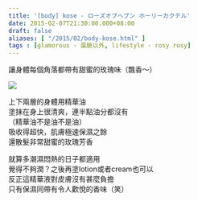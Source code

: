 ```yaml
---
title: '[body] kose - ローズオブヘブン ホーリーカクテル'
date: 2015-02-07T21:30:00.000+08:00
draft: false
aliases: [ "/2015/02/body-kose.html" ]
tags : [glamorous - 蛋臉以外, lifestyle - rosy rosy]
---
```


讓身體每個角落都帶有甜蜜的玫瑰味（飄香～）  

[![](https://farm8.staticflickr.com/7377/16461809925_9cf9ccd75b_z.jpg)](https://farm8.staticflickr.com/7377/16461809925_9cf9ccd75b_z.jpg)

上下兩層的身體用精華油  
塗抹在身上很清爽，連半點油分都沒有  
（精華油不是油不是油）  
吸收得超快，肌膚極速保濕之餘  
還散髮非常甜蜜的玫瑰芳香  
  
就算多潮濕悶熱的日子都適用  
覺得不夠潤？之後再塗lotion或者cream也可以  
反正這精華液對皮膚沒有甚麼負擔  
只有保濕同帶有令人歡悅的香味（笑）